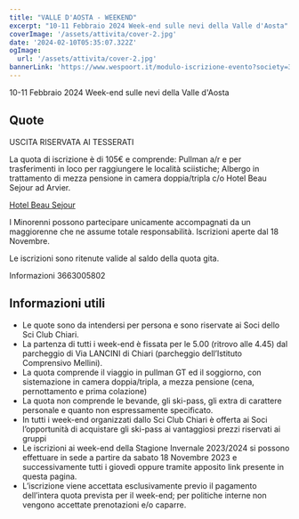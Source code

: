 ```yaml
---
title: "VALLE D'AOSTA - WEEKEND"
excerpt: "10-11 Febbraio 2024 Week-end sulle nevi della Valle d'Aosta"
coverImage: '/assets/attivita/cover-2.jpg'
date: '2024-02-10T05:35:07.322Z'
ogImage:
  url: '/assets/attivita/cover-2.jpg'
bannerLink: 'https://www.wespoort.it/modulo-iscrizione-evento?society=32ad6a1a-5c52-4665-bf58-5623afdcfb98&event=7d034c84-3727-463f-bec2-beb41ef49ac8'
---
```


10-11 Febbraio 2024 Week-end sulle nevi della Valle d'Aosta

## Quote

USCITA RISERVATA AI TESSERATI

La quota di iscrizione è di 105€ e comprende:
Pullman a/r e per trasferimenti in loco per raggiungere le località sciistiche;
Albergo in trattamento di mezza pensione in camera doppia/tripla c/o Hotel Beau Sejour ad Arvier.

[Hotel Beau Sejour](https://www.beausejourhotel.com)

I Minorenni possono partecipare unicamente accompagnati da un maggiorenne che ne assume totale
responsabilità. Iscrizioni aperte dal 18 Novembre.
 
Le iscrizioni sono ritenute valide al saldo della quota gita.

Informazioni 3663005802



## Informazioni utili

- Le quote sono da intendersi per persona e sono riservate ai Soci dello Sci Club Chiari.  
- La partenza di tutti i week-end è fissata per le 5.00 (ritrovo alle 4.45) dal parcheggio di Via LANCINI di Chiari (parcheggio dell’Istituto Comprensivo Mellini).  
- La quota comprende il viaggio in pullman GT ed il soggiorno, con sistemazione in camera doppia/tripla, a mezza pensione (cena, pernottamento e prima colazione)  
- La quota non comprende le bevande, gli ski-pass, gli extra di carattere personale e quanto non espressamente specificato.  
- In tutti i week-end organizzati dallo Sci Club Chiari è offerta ai Soci l’opportunità di acquistare gli ski-pass ai vantaggiosi prezzi riservati ai gruppi
- Le iscrizioni ai week-end della Stagione Invernale 2023/2024 si possono effettuare in sede a partire da sabato 18 Novembre 2023 e successivamente tutti i giovedì oppure tramite apposito link presente in questa pagina.  
- L’iscrizione viene accettata esclusivamente previo il pagamento dell’intera quota prevista per il week-end; per politiche interne non vengono accettate prenotazioni e/o caparre.
